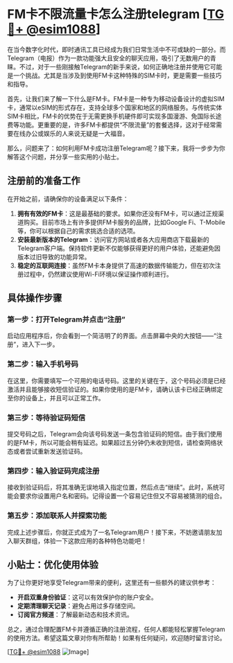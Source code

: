 # FM卡不限流量卡怎么注册telegram [[TG💪+ @esim1088](https://t.me/s/esim1088)]

在当今数字化时代，即时通讯工具已经成为我们日常生活中不可或缺的一部分。而Telegram（电报）作为一款功能强大且安全的聊天应用，吸引了无数用户的青睐。不过，对于一些刚接触Telegram的新手来说，如何正确地注册并使用它可能是一个挑战。尤其是当涉及到使用FM卡这种特殊的SIM卡时，更是需要一些技巧和指导。

首先，让我们来了解一下什么是FM卡。FM卡是一种专为移动设备设计的虚拟SIM卡，通常以eSIM的形式存在，支持全球多个国家和地区的网络服务。与传统实体SIM卡相比，FM卡的优势在于无需更换手机硬件即可实现多国漫游、免国际长途费等功能。更重要的是，许多FM卡都提供“不限流量”的套餐选择，这对于经常需要在线办公或娱乐的人来说无疑是一大福音。

那么，问题来了：如何利用FM卡成功注册Telegram呢？接下来，我将一步步为你解答这个问题，并分享一些实用的小贴士。

## 注册前的准备工作

在开始之前，请确保你的设备满足以下条件：
1. **拥有有效的FM卡**：这是最基础的要求。如果你还没有FM卡，可以通过正规渠道购买。目前市场上有许多提供FM卡服务的品牌，比如Google Fi、T-Mobile等，你可以根据自己的需求挑选合适的选项。
2. **安装最新版本的Telegram**：访问官方网站或者各大应用商店下载最新的Telegram客户端。保持软件更新不仅能够获得更好的用户体验，还能避免因版本过旧导致的功能异常。
3. **稳定的互联网连接**：虽然FM卡本身提供了高速的数据传输能力，但在初次注册过程中，仍然建议使用Wi-Fi环境以保证操作顺利进行。

## 具体操作步骤

### 第一步：打开Telegram并点击“注册”
启动应用程序后，你会看到一个简洁明了的界面。点击屏幕中央的大按钮——“注册”，进入下一步。

### 第二步：输入手机号码
在这里，你需要填写一个可用的电话号码。这里的关键在于，这个号码必须是已经激活并且能够接收短信验证的。如果你使用的是FM卡，请确认该卡已经正确绑定至你的设备上，并且可以正常工作。

### 第三步：等待验证码短信
提交号码之后，Telegram会向该号码发送一条包含验证码的短信。由于我们使用的是FM卡，所以可能会稍有延迟。如果超过五分钟仍未收到短信，请检查网络状态或者尝试重新发送验证码。

### 第四步：输入验证码完成注册
接收到验证码后，将其准确无误地填入指定位置，然后点击“继续”。此时，系统可能会要求你设置用户名和密码。记得设置一个容易记住但又不容易被猜测的组合。

### 第五步：添加联系人并探索功能
完成上述步骤后，你就正式成为了一名Telegram用户！接下来，不妨邀请朋友加入聊天群组，体验一下这款应用的各种特色功能吧！

## 小贴士：优化使用体验

为了让你更好地享受Telegram带来的便利，这里还有一些额外的建议供参考：
- **开启双重身份验证**：这可以有效保护你的账户安全。
- **定期清理聊天记录**：避免占用过多存储空间。
- **订阅官方频道**：了解最新动态和技术资讯。

总之，通过合理配置FM卡并遵循正确的注册流程，任何人都能轻松掌握Telegram的使用方法。希望这篇文章对你有所帮助！如果有任何疑问，欢迎随时留言讨论。

[[TG💪+ @esim1088](https://t.me/s/esim1088) ![Image](https://i.postimg.cc/4NQfJmqS/Snipaste-2025-05-13-00-14-12.png)]